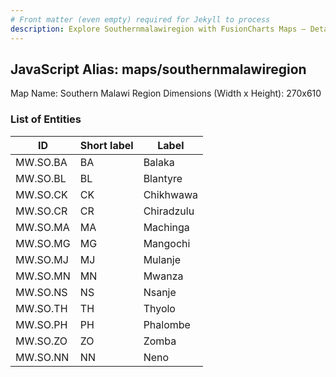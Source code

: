 ```yaml
---
# Front matter (even empty) required for Jekyll to process
description: Explore Southernmalawiregion with FusionCharts Maps – Detailed features for seamless integration. Try now & enhance your data visualization today! 
---
```


## JavaScript Alias: maps/southernmalawiregion

Map Name: Southern Malawi Region
Dimensions (Width x Height): 270x610

### List of Entities

| ID       | Short label | Label      |
| -------- | ----------- | ---------- |
| MW.SO.BA | BA          | Balaka     |
| MW.SO.BL | BL          | Blantyre   |
| MW.SO.CK | CK          | Chikhwawa  |
| MW.SO.CR | CR          | Chiradzulu |
| MW.SO.MA | MA          | Machinga   |
| MW.SO.MG | MG          | Mangochi   |
| MW.SO.MJ | MJ          | Mulanje    |
| MW.SO.MN | MN          | Mwanza     |
| MW.SO.NS | NS          | Nsanje     |
| MW.SO.TH | TH          | Thyolo     |
| MW.SO.PH | PH          | Phalombe   |
| MW.SO.ZO | ZO          | Zomba      |
| MW.SO.NN | NN          | Neno       |
